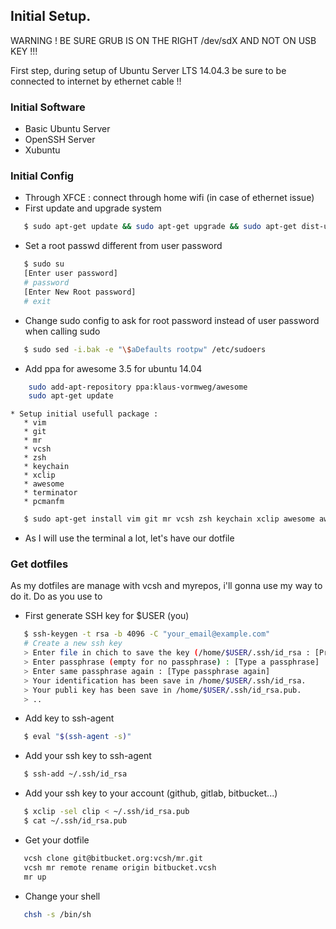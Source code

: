 ## Initial Setup.

WARNING ! BE SURE GRUB IS ON THE RIGHT /dev/sdX AND NOT ON USB KEY !!!

First step, during setup of Ubuntu Server LTS 14.04.3 be sure to be connected to internet by ethernet cable !!

### Initial Software

   * Basic Ubuntu Server
   * OpenSSH Server
   * Xubuntu

### Initial Config

   * Through XFCE : connect through home wifi (in case of ethernet issue)
   * First update and upgrade system

```bash
   $ sudo apt-get update && sudo apt-get upgrade && sudo apt-get dist-upgrade 
```

   * Set a root passwd different from user password

```bash
   $ sudo su
   [Enter user password]
   # password
   [Enter New Root password]
   # exit
```

  * Change sudo config to ask for root password instead of user password when calling sudo

```bash
   $ sudo sed -i.bak -e "\$aDefaults rootpw" /etc/sudoers
```

  * Add ppa for awesome 3.5 for ubuntu 14.04

```bash
    sudo add-apt-repository ppa:klaus-vormweg/awesome
    sudo apt-get update
```

    * Setup initial usefull package : 
	   * vim 
	   * git
	   * mr
       * vcsh
	   * zsh 
	   * keychain
       * xclip
       * awesome
       * terminator
       * pcmanfm
       
```bash
   $ sudo apt-get install vim git mr vcsh zsh keychain xclip awesome awesome-extra
```

  * As I will use the terminal a lot, let's have our dotfile

### Get dotfiles

  As my dotfiles are manage with vcsh and myrepos, i'll gonna use my way to do it.
  Do as you use to

  * First generate SSH key for $USER (you) 

```bash
   $ ssh-keygen -t rsa -b 4096 -C "your_email@example.com"
   # Create a new ssh key
   > Enter file in chich to save the key (/home/$USER/.ssh/id_rsa : [Press Enter]
   > Enter passphrase (empty for no passphrase) : [Type a passphrase]
   > Enter same passphrase again : [Type passphrase again]
   > Your identification has been save in /home/$USER/.ssh/id_rsa.
   > Your publi key has been save in /home/$USER/.ssh/id_rsa.pub.
   > ..
```

 * Add key to ssh-agent
   
```bash
   $ eval "$(ssh-agent -s)"
```

 * Add your ssh key to ssh-agent
 
```bash
   $ ssh-add ~/.ssh/id_rsa
```

  * Add your ssh key to your account (github, gitlab, bitbucket...)

```bash
   $ xclip -sel clip < ~/.ssh/id_rsa.pub
   $ cat ~/.ssh/id_rsa.pub
```

  * Get your dotfile 

```bash
   vcsh clone git@bitbucket.org:vcsh/mr.git 
   vcsh mr remote rename origin bitbucket.vcsh
   mr up
```

  * Change your shell

```bash
   chsh -s /bin/sh 
```

